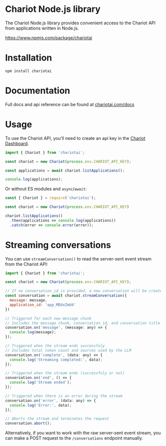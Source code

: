 # Chariot Node.js library
The Chariot Node.js library provides convenient access to the Chariot API from applications written in Node.js.

https://www.npmjs.com/package/chariotai

# Installation
```
npm install chariotai
```

# Documentation
Full docs and api reference can be found at [chariotai.com/docs](https://chariotai.com/docs)

# Usage
To use the Chariot API, you'll need to create an api key in the [Chariot Dashboard](https://chariotai.com/dashboard/api-keys).

```javascript
import { Chariot } from 'chariotai';

const chariot = new Chariot(process.env.CHARIOT_API_KEY);

const applications = await chariot.listApplications();

console.log(applications);
```

Or without ES modules and `async`/`await`:

```javascript
const { Chariot } = require('chariotai');

const chariot = new Chariot(process.env.CHARIOT_API_KEY)

chariot.listApplications()
  .then(applications => console.log(applications))
  .catch(error => console.error(error));
```

# Streaming conversations
You can use `streamConversation()` to read the server-sent event stream from the Chariot API:

```javascript
import { Chariot } from 'chariotai';

const chariot = new Chariot(process.env.CHARIOT_API_KEY);

// If no conversation_id is provided, a new conversation will be created
const conversation = await chariot.streamConversation({
  message: message,
  application_id: 'app_MDUxZmU4'
})

// Triggered for each new message chunk
// Includes the message chunk, conversation_id, and conversation title
conversation.on('message', (message: any) => {
  console.log(message);
});

// Triggered when the stream ends successfuly
// Includes total token count and sources used by the LLM
conversation.on('complete', (data: any) => {
  console.log('Streaming completed:', data);
});

// Triggered when the stream ends (successfuly or not)
conversation.on('end', () => {
  console.log('Stream ended');
});

// Triggered when there is an error during the stream
conversation.on('error', (data: any) => {
  console.log('Error:', data);
});

// Aborts the stream and terminates the request
conversation.abort();
```

Alternatively, if you want to work with the raw server-sent event stream, you can make a POST request to the `/conversations` endpoint manually.